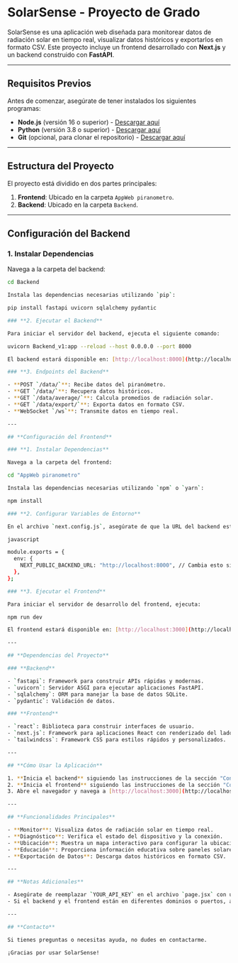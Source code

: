 # SolarSense - Proyecto de Grado  
  
SolarSense es una aplicación web diseñada para monitorear datos de radiación solar en tiempo real, visualizar datos históricos y exportarlos en formato CSV. Este proyecto incluye un frontend desarrollado con **Next.js** y un backend construido con **FastAPI**.  
  
---  
  
## **Requisitos Previos**  
  
Antes de comenzar, asegúrate de tener instalados los siguientes programas:  
  
- **Node.js** (versión 16 o superior) - [Descargar aquí](https://nodejs.org/)  
- **Python** (versión 3.8 o superior) - [Descargar aquí](https://www.python.org/)  
- **Git** (opcional, para clonar el repositorio) - [Descargar aquí](https://github.com/EdinsonMoreno/Proyecto_de_grado_-app-.git)  
  
---  
  
## **Estructura del Proyecto**  
  
El proyecto está dividido en dos partes principales:  
  
1. **Frontend**: Ubicado en la carpeta `AppWeb piranometro`.  
2. **Backend**: Ubicado en la carpeta `Backend`.  
  
---  
  
## **Configuración del Backend**  
  
### **1. Instalar Dependencias**  
  
Navega a la carpeta del backend:  
  
```bash  
cd Backend  

Instala las dependencias necesarias utilizando `pip`:

pip install fastapi uvicorn sqlalchemy pydantic  

### **2. Ejecutar el Backend**

Para iniciar el servidor del backend, ejecuta el siguiente comando:

uvicorn Backend_v1:app --reload --host 0.0.0.0 --port 8000  

El backend estará disponible en: [http://localhost:8000](http://localhost:8000)

### **3. Endpoints del Backend**

- **POST `/data/`**: Recibe datos del piranómetro.
- **GET `/data/`**: Recupera datos históricos.
- **GET `/data/average/`**: Calcula promedios de radiación solar.
- **GET `/data/export/`**: Exporta datos en formato CSV.
- **WebSocket `/ws`**: Transmite datos en tiempo real.

---

## **Configuración del Frontend**

### **1. Instalar Dependencias**

Navega a la carpeta del frontend:

cd "AppWeb piranometro"  

Instala las dependencias necesarias utilizando `npm` o `yarn`:

npm install  

### **2. Configurar Variables de Entorno**

En el archivo `next.config.js`, asegúrate de que la URL del backend esté configurada correctamente:

javascript

module.exports = {  
  env: {  
    NEXT_PUBLIC_BACKEND_URL: "http://localhost:8000", // Cambia esto si el backend está en otro dominio o puerto  
  },  
};  

### **3. Ejecutar el Frontend**

Para iniciar el servidor de desarrollo del frontend, ejecuta:

npm run dev  

El frontend estará disponible en: [http://localhost:3000](http://localhost:3000)

---

## **Dependencias del Proyecto**

### **Backend**

- `fastapi`: Framework para construir APIs rápidas y modernas.
- `uvicorn`: Servidor ASGI para ejecutar aplicaciones FastAPI.
- `sqlalchemy`: ORM para manejar la base de datos SQLite.
- `pydantic`: Validación de datos.

### **Frontend**

- `react`: Biblioteca para construir interfaces de usuario.
- `next.js`: Framework para aplicaciones React con renderizado del lado del servidor.
- `tailwindcss`: Framework CSS para estilos rápidos y personalizados.

---

## **Cómo Usar la Aplicación**

1. **Inicia el backend** siguiendo las instrucciones de la sección "Configuración del Backend".
2. **Inicia el frontend** siguiendo las instrucciones de la sección "Configuración del Frontend".
3. Abre el navegador y navega a [http://localhost:3000](http://localhost:3000) para usar la aplicación.

---

## **Funcionalidades Principales**

- **Monitor**: Visualiza datos de radiación solar en tiempo real.
- **Diagnóstico**: Verifica el estado del dispositivo y la conexión.
- **Ubicación**: Muestra un mapa interactivo para configurar la ubicación del panel solar.
- **Educación**: Proporciona información educativa sobre paneles solares.
- **Exportación de Datos**: Descarga datos históricos en formato CSV.

---

## **Notas Adicionales**

- Asegúrate de reemplazar `YOUR_API_KEY` en el archivo `page.jsx` con una clave válida de Google Maps para habilitar la funcionalidad del mapa.
- Si el backend y el frontend están en diferentes dominios o puertos, asegúrate de configurar correctamente CORS en el backend.

---

## **Contacto**

Si tienes preguntas o necesitas ayuda, no dudes en contactarme.

¡Gracias por usar SolarSense!

```
  
